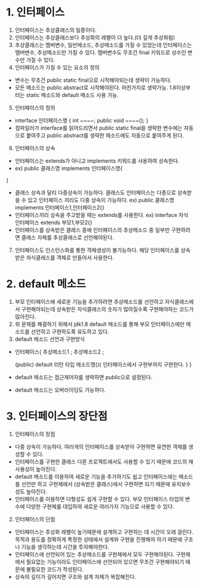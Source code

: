 # 1. 인터페이스

1. 인터페이스는 추상클래스의 일종이다.
2. 인터페이스는 추상클래스보다 추상화의 레벨이 더 높다.(더 깊게 추상화됨)
3. 추상클래스는 멤버변수, 일반메소드, 추상메소드를 가질 수 있었는데 인터페이스는 멤버변수, 추상메소드만 가질 수 있다. 멤버변수도 무조건 final 키워드로 상수인 변수만 가질 수 있다. 
4. 인터페이스가 가질 수 있는 요소의 정의
- 변수는 무조건 public static final으로 시작해야되는데 생략이 가능하다.
- 모든 메소드는 public abstract로 시작해야된다. 마찬가지로 생략가능. 1.8이상부터는 static 메소드와 default 메소드 사용 가능.
5. 인터페이스의 정의
- interface 인터페이스명 {
      int ~~~~;
      public void ~~~~();
}
- 컴파일러가 interface를 읽어드리면서 public static final을 생략한 변수에는 자동으로 붙여주고 public abstract를 생략한 메소드에도 자동으로 붙여주게 된다.
6. 인터페이스의 상속
 - 인터페이스는 extends가 아니고 implements 키워드를 사용하여 상속한다.
 - ex) public 클래스명 implements 인터페이스명{

 }
 - 클래스 상속과 달리 다중상속이 가능하다. 클래스도 인터페이스는 다중으로 상속받을 수 있고 인터페이스 끼리도 다중 상속이 가능하다.
 ex) public 클래스명 implements 인터페이스1,인터페이스2{}
 - 인터페이스끼리 상속을 주고받을 때는 extends를 사용한다.
 ex) interface 자식 인터페이스 extends 부모1,부모2{}
- 인터페이스를 상속받은 클래스 중에 인터페이스의 추상메소드 중 일부만 구현하려면 클래스 자체를 추상클래스로 선언해야된다.
7. 인터페이스도 인스턴스화를 통한 객체생성이 불가능하다. 해당 인터페이스를 상속받은 자식클래스를 객체로 만들어서 사용한다.


# 2. default 메소드

1. 부모 인터페이스에 새로운 기능을 추가하려면 추상메소드를 선언하고 자식클래스에서 구현해야되는데 상속받은 자식클래스의 숫자가 많아질수록 구현해야하는 코드가 많아진다.
2. 위 문제를 해결하기 위해서 jdk1.8 default 메소드를 통해 부모 인터페이스에만 메소드를 선언하고 구현하도록 유도하고 있다.
3. default 메소드 선언과 구현방식
- 인터페이스{
    추상메소드1 ;
    추상메소드2 ;

    (public) default 리턴 타입 메소드명(){
        인터페이스에서 구현부까지 구현한다.
    }
}
- default 메소드는 접근제어자를 생략하면 public으로 설정된다.
- default 메소드는 오버라이딩도 가능하다.

# 3. 인터페이스의 장단점

1. 인터페이스의 장점
 - 다중 상속이 가능하다. 여러개의 인터페이스를 상속받아 구현하면 유연한 객체를 생성할 수 있다.
 - 인터페이스를 구현한 클래스 다른 프로젝트에서도 사용할 수 있기 때문에 코드의 재사용성이 높아진다.
 - default 메소드를 이용하여 새로운 기능을 추가하기도 쉽고 인터페이스에는 메소드를 선언만 하고 구현체에서 (상속받은 클래스)에서 구현하면 되기 때문에 유지보수성도 높아진다.
 - 인터페이스를 이용하면 다형성도 쉽게 구현할 수 있다. 부모 인터페이스 타입의 변수에 다양한 구현체를 대입하여 새로운 여러가지 기능으로 사용할 수 있다.

2. 인터페이스의 단점
 - 인터페이스는 추상화 레벨이 높기때문에 설계하고 구현하는 데 시간이 오래 걸린다. 목적과 용도를 정확하게 특정한 상태에서 설계와 구현을 진행해야 하기 때문에 구조나 기능을 생각하는데 시간을 투자해야한다.
 - 인터페이스에 선언되어 있는 추상메소드를 구현체에서 모두 구현해야된다. 구현체에서 필요없는 기능이라도 인터페이스에 선언되어 있으면 무조건 구현해야되기 때문에 불필요한 코드가 작성된다.
 - 상속의 깊이가 깊어지면 구조와 설계 자체가 복잡해진다.
